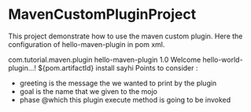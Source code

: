 # MavenCustomPluginProject

This project demonstrate how to use the maven custom plugin.
Here the configuration of hello-maven-plugin in pom xml.

  <build>
    <plugins>
      <plugin>
        <groupId>com.tutorial.maven.plugin</groupId>
        <artifactId>hello-maven-plugin</artifactId>
        <version>1.0</version>
        <configuration>
          <greeting>Welcome hello-world-plugin...! ${pom.artifactId}</greeting>
        </configuration>
        <executions>
          <execution>
            <phase>install</phase>
            <goals>
              <goal>sayhi</goal>
            </goals>
          </execution>
        </executions>
      </plugin>
    </plugins>
  </build>
Points to consider :

- greeting is the message the we wanted to print by the plugin
- goal is the name that we given to the mojo
- phase @which this plugin execute method is going to be invoked
